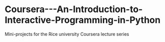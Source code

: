 Coursera---An-Introduction-to-Interactive-Programming-in-Python
===============================================================

Mini-projects for the Rice university Coursera lecture series